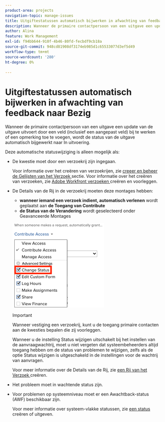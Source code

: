 ```yaml
---
product-area: projects
navigation-topic: manage-issues
title: Uitgiftestatussen automatisch bijwerken in afwachting van feedback naar Bezig
description: Wanneer de primaire contactpersoon van een uitgave een update van de uitgave uitvoert door een veld (inclusief een aangepast veld) bij te werken of een opmerking toe te voegen, wordt de status van de uitgave automatisch bijgewerkt naar In uitvoering.
author: Alina
feature: Work Management
exl-id: f94bb644-910f-4b46-80fd-fecbdf9cb18a
source-git-commit: 948cd81908df3174eb985d1c65533077d3ef5d49
workflow-type: tm+mt
source-wordcount: '280'
ht-degree: 0%

---
```


# Uitgiftestatussen automatisch bijwerken in afwachting van feedback naar Bezig

Wanneer de primaire contactpersoon van een uitgave een update van de uitgave uitvoert door een veld (inclusief een aangepast veld) bij te werken of een opmerking toe te voegen, wordt de status van de uitgave automatisch bijgewerkt naar In uitvoering.

Deze automatische statuswijziging is alleen mogelijk als:

* De kwestie moet door een verzoekrij zijn ingegaan.

  Voor informatie over het creëren van verzoekrijen, zie [ creeer en beheer de Gelijsten van het Verzoek ](../../../manage-work/requests/create-and-manage-request-queues/create-manage-request-queues.md) sectie. Voor informatie over het creëren van verzoeken, zie [ Adobe Workfront verzoeken ](../../../manage-work/requests/create-requests/create-submit-requests.md) creëren en voorleggen.

* De Details van de Rij in de verzoekrij moeten deze montages hebben:
   * **wanneer iemand een verzoek indient, automatisch verlenen** wordt geplaatst aan **de Toegang van Contribute**
   * **de Status van de Verandering** wordt geselecteerd onder Geavanceerde Montages

  ![ de Details van de Rij geven de Toegang van Contribute en de Status van de Verandering wordt geselecteerd.](assets/queuedetails-contributeaccess-changestatus.png)

  >[!IMPORTANT]
  >
  >  Wanneer vestiging een verzoekrij, kunt u de toegang primaire contacten aan de kwesties bepalen die zij voorleggen.
  >
  >Wanneer u de instelling Status wijzigen uitschakelt bij het instellen van de aanvraagwachtrij, moet u niet vergeten dat systeembeheerders altijd toegang hebben om de status van problemen te wijzigen, zelfs als de optie Status wijzigen is uitgeschakeld in de instellingen voor de wachtrij van aanvragen.

  Voor meer informatie over de Details van de Rij, zie [ een Rij van het Verzoek ](../../../manage-work/requests/create-and-manage-request-queues/create-request-queue.md) creëren.

* Het probleem moet in wachtende status zijn.
* Voor problemen op systeemniveau moet er een Awachtback-status (AWF) beschikbaar zijn.

  Voor meer informatie over systeem-vlakke statussen, zie [ een status ](../../../administration-and-setup/customize-workfront/creating-custom-status-and-priority-labels/create-or-edit-a-status.md) creëren of uitgeven.
